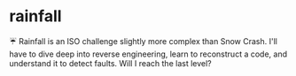 # rainfall
☔️ Rainfall is an ISO challenge slightly more complex than Snow Crash. I'll have to dive deep into reverse engineering, learn to reconstruct a code, and understand it to detect faults. Will I reach the last level?
